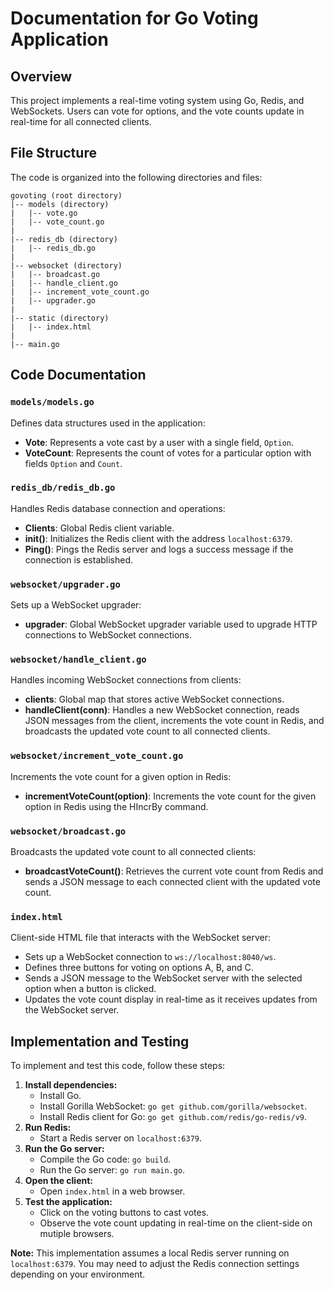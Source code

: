 # Documentation for Go Voting Application

## Overview

This project implements a real-time voting system using Go, Redis, and WebSockets. Users can vote for options, and the vote counts update in real-time for all connected clients.

## File Structure

The code is organized into the following directories and files:

```
govoting (root directory)
|-- models (directory)
|   |-- vote.go
|   |-- vote_count.go
|
|-- redis_db (directory)
|   |-- redis_db.go
|
|-- websocket (directory)
|   |-- broadcast.go
|   |-- handle_client.go
|   |-- increment_vote_count.go
|   |-- upgrader.go
|
|-- static (directory)
|   |-- index.html
|
|-- main.go

```

## Code Documentation

### `models/models.go`

Defines data structures used in the application:

- **Vote**: Represents a vote cast by a user with a single field, `Option`.
- **VoteCount**: Represents the count of votes for a particular option with fields `Option` and `Count`.

### `redis_db/redis_db.go`

Handles Redis database connection and operations:

- **Clients**: Global Redis client variable.
- **init()**: Initializes the Redis client with the address `localhost:6379`.
- **Ping()**: Pings the Redis server and logs a success message if the connection is established.

### `websocket/upgrader.go`

Sets up a WebSocket upgrader:

- **upgrader**: Global WebSocket upgrader variable used to upgrade HTTP connections to WebSocket connections.

### `websocket/handle_client.go`

Handles incoming WebSocket connections from clients:

- **clients**: Global map that stores active WebSocket connections.
- **handleClient(conn)**: Handles a new WebSocket connection, reads JSON messages from the client, increments the vote count in Redis, and broadcasts the updated vote count to all connected clients.

### `websocket/increment_vote_count.go`

Increments the vote count for a given option in Redis:

- **incrementVoteCount(option)**: Increments the vote count for the given option in Redis using the HIncrBy command.

### `websocket/broadcast.go`

Broadcasts the updated vote count to all connected clients:

- **broadcastVoteCount()**: Retrieves the current vote count from Redis and sends a JSON message to each connected client with the updated vote count.

### `index.html`

Client-side HTML file that interacts with the WebSocket server:

- Sets up a WebSocket connection to `ws://localhost:8040/ws`.
- Defines three buttons for voting on options A, B, and C.
- Sends a JSON message to the WebSocket server with the selected option when a button is clicked.
- Updates the vote count display in real-time as it receives updates from the WebSocket server.

## Implementation and Testing

To implement and test this code, follow these steps:

1. **Install dependencies:**
    - Install Go.
    - Install Gorilla WebSocket: `go get github.com/gorilla/websocket`.
    - Install Redis client for Go: `go get github.com/redis/go-redis/v9`.
2. **Run Redis:**
    - Start a Redis server on `localhost:6379`.
3. **Run the Go server:**
    - Compile the Go code: `go build`.
    - Run the Go server: `go run main.go`.
4. **Open the client:**
    - Open `index.html` in a web browser.
5. **Test the application:**
    - Click on the voting buttons to cast votes.
    - Observe the vote count updating in real-time on the client-side on mutiple browsers.

**Note:** This implementation assumes a local Redis server running on `localhost:6379`. You may need to adjust the Redis connection settings depending on your environment.
